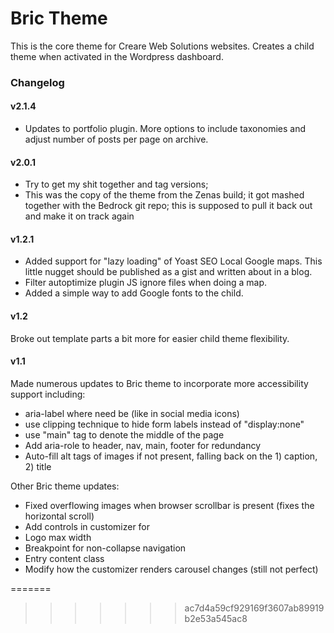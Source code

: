 # Bric Theme
This is the core theme for Creare Web Solutions websites. Creates a child theme when activated in the Wordpress dashboard.

### Changelog
#### v2.1.4
- Updates to portfolio plugin. More options to include taxonomies and adjust number of posts per page on archive.
#### v2.0.1
- Try to get my shit together and tag versions; 
- This was the copy of the theme from the Zenas build; it got mashed together with the Bedrock git repo; this is supposed to pull it back out and make it on track again
#### v1.2.1
- Added support for "lazy loading" of Yoast SEO Local Google maps. This little nugget should be published as a gist and written about in a blog.
- Filter autoptimize plugin JS ignore files when doing a map.
- Added a simple way to add Google fonts to the child.

#### v1.2
Broke out template parts a bit more for easier child theme flexibility.


#### v1.1
Made numerous updates to Bric theme to incorporate more accessibility support including:

- aria-label where need be (like in social media icons)
- use clipping technique to hide form labels instead of "display:none"
- use "main" tag to denote the middle of the page
- Add aria-role to header, nav, main, footer for redundancy
- Auto-fill alt tags of images if not present, falling back on the 1) caption, 2) title

Other Bric theme updates:

- Fixed overflowing images when browser scrollbar is present (fixes the horizontal scroll)
- Add controls in customizer for
- Logo max width
- Breakpoint for non-collapse navigation
- Entry content class
- Modify how the customizer renders carousel changes (still not perfect)

=======
>>>>>>> ac7d4a59cf929169f3607ab89919b2e53a545ac8
